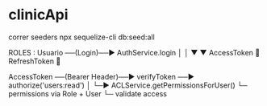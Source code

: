 # clinicApi
correr seeders 
npx sequelize-cli db:seed:all


ROLES :
Usuario ──(Login)──▶ AuthService.login
   │                      │
   ▼                      ▼
AccessToken 🔑        RefreshToken 🔁

AccessToken ──(Bearer Header)──▶ verifyToken ──▶ authorize('users:read')
                                             │
                                             └─▶ ACLService.getPermissionsForUser()
                                                   └─ permissions via Role + User
                                                        └─ validate access
